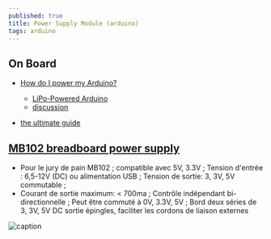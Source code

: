 ```yaml
---
published: true
title: Power Supply Module (arduino)
tags: arduino
---
```

## On Board
- [How do I power my Arduino?](https://thepihut.com/blogs/raspberry-pi-tutorials/how-do-i-power-my-arduino)
	- [LiPo-Powered Arduino](https://www.instructables.com/id/LiPo-Powered-Arduino/)
    - [discussion](https://forum.arduino.cc/index.php?topic=371324.0)

- [the ultimate guide](https://www.open-electronics.org/the-power-of-arduino-this-unknown/)

## [MB102 breadboard power supply](https://www.petervis.com/Raspberry_PI/Breadboard_Power_Supply/YwRobot_Breadboard_Power_Supply.html)
- Pour le jury de pain MB102 ; compatible avec 5V, 3.3V ; Tension d'entrée : 6,5-12V (DC) ou alimentation USB ; Tension de sortie: 3, 3V, 5V commutable ;
- Courant de sortie maximum: < 700ma ; Contrôle indépendant bi-directionnelle ; Peut être commuté à 0V, 3.3V, 5V ; Bord deux séries de 3, 3V, 5V DC sortie épingles, faciliter les cordons de liaison externes 

![caption](https://images-na.ssl-images-amazon.com/images/I/51UvMlbnWGL.jpg)

